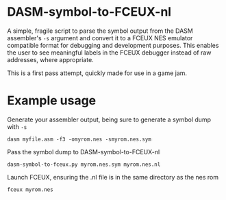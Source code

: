 # DASM-symbol-to-FCEUX-nl

A simple, fragile script to parse the symbol output from the DASM assembler's `-s` argument and convert it to a FCEUX NES emulator compatible format for debugging and development purposes. This enables the user to see meaningful labels in the FCEUX debugger instead of raw addresses, where appropriate.

This is a first pass attempt, quickly made for use in a game jam.

# Example usage

Generate your assembler output, being sure to generate a symbol dump with `-s`

`dasm myfile.asm -f3 -omyrom.nes -smyrom.nes.sym`

Pass the symbol dump to DASM-symbol-to-FCEUX-nl

`dasm-symbol-to-fceux.py myrom.nes.sym myrom.nes.nl`

Launch FCEUX, ensuring the .nl file is in the same directory as the nes rom

`fceux myrom.nes`



